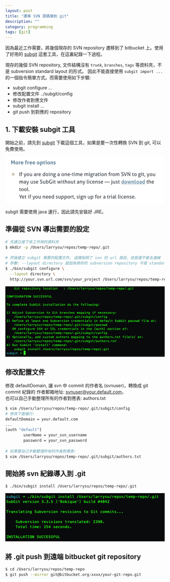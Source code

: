 ```yaml
---
layout: post
title: "遷移 SVN 源碼庫到 git"
description: ""
category: programming
tags: [git]
---
```


因為最近工作需要，將幾個現存的 SVN repository 遷移到了 bitbucket 上。使用了好用的 [subgit](https://subgit.com) 這套工具，在這裏紀錄一下過程。

現存的幾個 SVN repository, 文件結構沒有 `trunk`, `branches`, `tags` 等資料夾，不是 subversion standard layout 的形式。
因此不能直接使用 `subgit import ...` 的一個指令簡單方式。而需要使用如下步驟:

- subgit configure ...
- 修改配置文件 ../subgit/config
- 修改作者對應文件 
- subgit install ...
- git push 到對應的 repository

## 1. 下載安裝 subgit 工具

開始之前，請先到 [subgit](https://subgit.com) 下載這個工具，如果是要一次性轉換 SVN 到 git, 可以免費使用。

![img](/assets/img/2019/h1/subgit-free.png)

subgit 需要使用 java 運行，因此請先安裝好 JRE。

## 準備從 SVN 導出需要的設定

```bash
# 先建立接下來工作用的資料夾
$ mkdir -p /Users/larrysu/repos/temp-repo/.git

# 然後建立 subgit 需要的配置文件, 這裡指明了 svn 的 url 路徑，但是還不會去連線
# 參數: --layout directory 是因為現存的 subversion repository 不是 standard layout
$ ./bin/subgit configure \
  --layout directory \
  http://your.svn.url.com/svn/your_project /Users/larrysu/repos/temp-repo/.git
```

![img](/assets/img/2019/h1/subgit-conf.png)

## 修改配置文件

修改 defaultDomain, 讓 svn 中 commit 的作者名 (svnuser)，轉換成 git commit 紀錄的 作者郵箱地址: svnuser@your.default.com，  
也可以自己手動整理所有的作者對應表: authors.txt

```bash
$ vim /Users/larrysu/repos/temp-repo/.git/subgit/config
# 修改下面幾行:
defaultDomain = your.default.com
...
[auth "default"]
        userName = your_svn_username
        password = your_svn_password

# 如果要自己手動整理所有的作者對應表:
$ vim /Users/larrysu/repos/temp-repo/.git/subgit/authors.txt
```

## 開始將 svn 紀錄導入到 .git

```bash
$ ./bin/subgit install /Users/larrysu/repos/temp-repo/.git
```

![img](/assets/img/2019/h1/subgit-install.png)

## 將 .git push 到遠端 bitbucket git repository

```bash
$ cd /Users/larrysu/repos/temp-repo
$ git push --mirror git@bitbucket.org:xxxx/your-git-repo.git
```